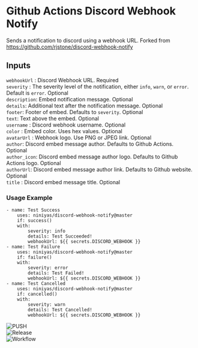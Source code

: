 # Github Actions Discord Webhook Notify
Sends a notification to discord using a webhook URL. Forked from https://github.com/rjstone/discord-webhook-notify

## Inputs

`webhookUrl` : Discord Webhook URL. Required \
`severity` : The severity level of the notification, either `info`, `warn`, or `error`. Default is `error`. Optional \
`description`: Embed notification message. Optional \
`details`: Additional text after the notification message. Optional \
`footer`: Footer of embed. Defaults to `severity`. Optional \
`text`: Text above the embed. Optional \
`username` : Discord webhook username. Optional \
`color` : Embed color. Uses hex values. Optional \
`avatarUrl` : Webhook logo. Use PNG or JPEG link. Optional \
`author`: Discord embed message author. Defaults to Github Actions. Optional \
`author_icon`: Discord embed message author logo. Defaults to Github Actions logo. Optional \
`authorUrl`: Discord embed message author link. Defaults to Github website. Optional \
`title` : Discord embed message title. Optional

### Usage Example

```
- name: Test Success
    uses: niniyas/discord-webhook-notify@master
    if: success()
    with:
        severity: info
        details: Test Succeeded!
        webhookUrl: ${{ secrets.DISCORD_WEBHOOK }}
- name: Test Failure
    uses: niniyas/discord-webhook-notify@master
    if: failure()
    with:
        severity: error
        details: Test Failed!
        webhookUrl: ${{ secrets.DISCORD_WEBHOOK }}
- name: Test Cancelled
    uses: niniyas/discord-webhook-notify@master
    if: cancelled()
    with:
        severity: warn
        details: Test Cancelled!
        webhookUrl: ${{ secrets.DISCORD_WEBHOOK }}
```

![PUSH](https://user-images.githubusercontent.com/54862871/126899463-5fe8c751-edbb-47ff-90f9-5bf6abc728fa.jpg) \
![Release](https://user-images.githubusercontent.com/54862871/126899479-3ed58732-c861-4206-8eaa-e9a4ede0b1b2.jpg) \
![Workflow](https://user-images.githubusercontent.com/54862871/126899484-310f6c1c-b70d-459d-ac6b-bbfd4250bf3a.jpg)

